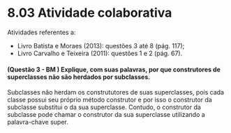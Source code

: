 # 8.03 Atividade colaborativa

Atividades referentes a:

- Livro Batista e Moraes (2013): questões 3 até 8 (pág. 117);
- Livro Carvalho e Teixeira (2011): questões 1 e 2 (pág. 67).

#### (Questão 3 - BM ) Explique, com suas palavras, por que construtores de superclasses não são herdados por subclasses.

Subclasses não herdam os constrututores de suas superclasses, pois cada classe possui seu próprio método construtor e por isso o construtor da subclasse substitui o da sua superclasse. Contudo, o construtor da subclasse pode chamar o construtor da sua superclasse utilizando a palavra-chave super.